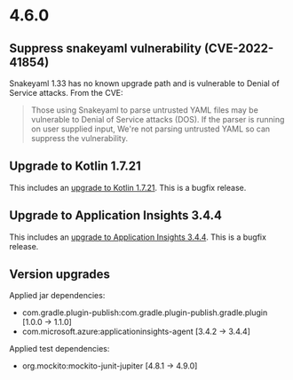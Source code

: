 # 4.6.0

## Suppress snakeyaml vulnerability (CVE-2022-41854)

Snakeyaml 1.33 has no known upgrade path and is vulnerable to Denial of Service attacks. From the CVE:
> Those using Snakeyaml to parse untrusted YAML files may be vulnerable to Denial of Service attacks (DOS). If the parser is running on user supplied input,
We're not parsing untrusted YAML so can suppress the vulnerability.

## Upgrade to Kotlin 1.7.21
This includes an [upgrade to Kotlin 1.7.21](https://github.com/JetBrains/kotlin/releases/tag/v1.7.21/). This is a bugfix release.

## Upgrade to Application Insights 3.4.4
This includes an [upgrade to Application Insights 3.4.4](https://github.com/microsoft/ApplicationInsights-Java/releases/tag/3.4.4). This is a bugfix release.

## Version upgrades

Applied jar dependencies:
 - com.gradle.plugin-publish:com.gradle.plugin-publish.gradle.plugin [1.0.0 -> 1.1.0]
 - com.microsoft.azure:applicationinsights-agent [3.4.2 -> 3.4.4]

Applied test dependencies:
 - org.mockito:mockito-junit-jupiter [4.8.1 -> 4.9.0]
